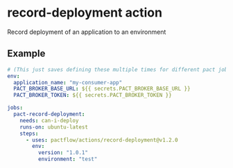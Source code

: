 # record-deployment action

Record deployment of an application to an environment

## Example

```yml
# (This just saves defining these multiple times for different pact jobs)
env:
  application_name: "my-consumer-app"
  PACT_BROKER_BASE_URL: ${{ secrets.PACT_BROKER_BASE_URL }}
  PACT_BROKER_TOKEN: ${{ secrets.PACT_BROKER_TOKEN }}

jobs:
  pact-record-deployment:
    needs: can-i-deploy
    runs-on: ubuntu-latest
    steps:
      - uses: pactflow/actions/record-deployment@v1.2.0
        env:
          version: "1.0.1"
          environment: "test"
```
